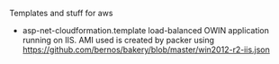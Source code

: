 Templates and stuff for aws

- asp-net-cloudformation.template load-balanced OWIN application running on IIS. AMI used is created by packer using https://github.com/bernos/bakery/blob/master/win2012-r2-iis.json